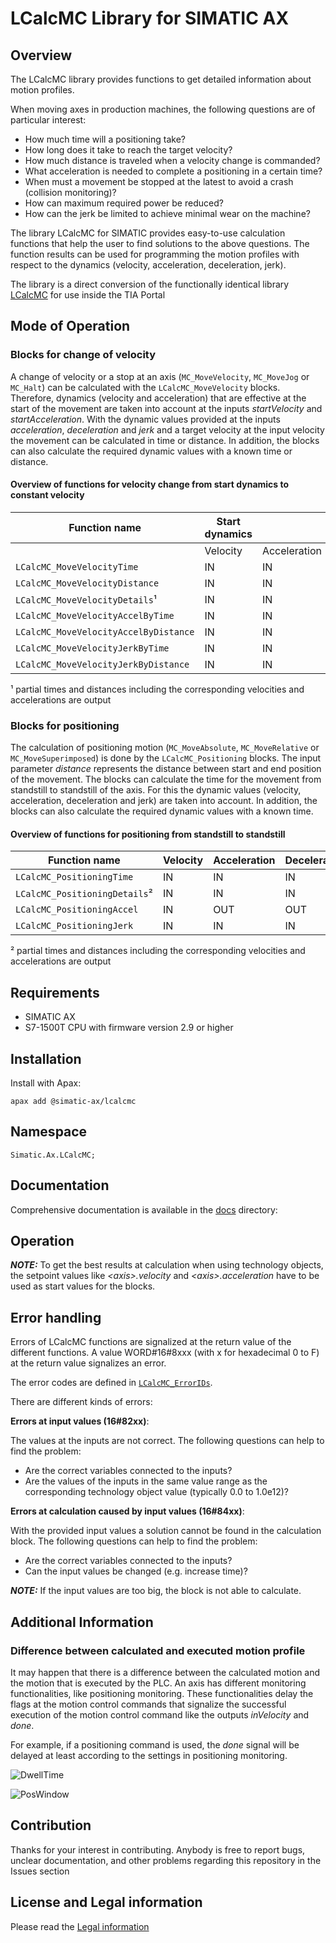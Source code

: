 # LCalcMC Library for SIMATIC AX

## Overview

The LCalcMC library provides functions to get detailed information about motion profiles.

When moving axes in production machines, the following questions are of particular interest:

- How much time will a positioning take?
- How long does it take to reach the target velocity?
- How much distance is traveled when a velocity change is commanded?
- What acceleration is needed to complete a positioning in a certain time?
- When must a movement be stopped at the latest to avoid a crash (collision monitoring)?
- How can maximum required power be reduced?
- How can the jerk be limited to achieve minimal wear on the machine?

The library LCalcMC for SIMATIC provides easy-to-use calculation functions that help the user to find solutions to the above questions.
The function results can be used for programming the motion profiles with respect to the dynamics (velocity, acceleration, deceleration, jerk).

The library is a direct conversion of the functionally identical library [LCalcMC](https://support.industry.siemens.com/cs/document/109475569) for use inside the TIA Portal

## Mode of Operation

### Blocks for change of velocity

A change of velocity or a stop at an axis (`MC_MoveVelocity`, `MC_MoveJog` or `MC_Halt`) can be calculated with the `LCalcMC_MoveVelocity` blocks. Therefore, dynamics (velocity and acceleration) that are effective at the start of the movement are taken into account at the inputs _startVelocity_ and _startAcceleration_. With the dynamic values provided at the inputs _acceleration_, _deceleration_ and _jerk_ and a target velocity at the input velocity the movement can be calculated in time or distance. In addition, the blocks can also calculate the required dynamic values with a known time or distance.

#### Overview of functions for velocity change from start dynamics to constant velocity

| Function name | Start dynamics |  | Target | Dynamic values |  |  |  |  |
|---------------|----------------|--|--------|----------------|--|--|--|--|
|               | Velocity | Acceleration | Velocity | Acceleration | Deceleration | Jerk | Time | Distance |
| `LCalcMC_MoveVelocityTime` | IN | IN | IN | IN | IN | IN | OUT | - |
| `LCalcMC_MoveVelocityDistance` | IN | IN | IN | IN | IN | IN | - | OUT |
| `LCalcMC_MoveVelocityDetails`¹ | IN | IN | IN | IN | IN | IN | OUT | OUT |
| `LCalcMC_MoveVelocityAccelByTime` | IN | IN | IN | OUT | OUT | IN | IN | - |
| `LCalcMC_MoveVelocityAccelByDistance` | IN | IN | IN | OUT | OUT | IN | - | IN |
| `LCalcMC_MoveVelocityJerkByTime` | IN | IN | IN | IN | IN | OUT | IN | - |
| `LCalcMC_MoveVelocityJerkByDistance` | IN | IN | IN | IN | IN | OUT | - | IN |

¹ partial times and distances including the corresponding velocities and accelerations are output

### Blocks for positioning

The calculation of positioning motion (`MC_MoveAbsolute`, `MC_MoveRelative` or `MC_MoveSuperimposed`) is done by the `LCalcMC_Positioning` blocks. The input parameter _distance_ represents the distance between start and end position of the movement. The blocks can calculate the time for the movement from standstill to standstill of the axis. For this the dynamic values (velocity, acceleration, deceleration and jerk) are taken into account. In addition, the blocks can also calculate the required dynamic values with a known time.

#### Overview of functions for positioning from standstill to standstill

| Function name | Velocity | Acceleration | Deceleration | Jerk | Time | Distance |
|---------------|----------|--------------|--------------|------|------|----------|
| `LCalcMC_PositioningTime` | IN | IN | IN | IN | OUT | IN |
| `LCalcMC_PositioningDetails`² | IN | IN | IN | IN | OUT | IN |
| `LCalcMC_PositioningAccel` | IN | OUT | OUT | IN | IN | IN |
| `LCalcMC_PositioningJerk` | IN | IN | IN | OUT | IN | IN |

² partial times and distances including the corresponding velocities and accelerations are output

## Requirements

- SIMATIC AX
- S7-1500T CPU with firmware version 2.9 or higher

## Installation

Install with Apax:

```cli
apax add @simatic-ax/lcalcmc
```

## Namespace

```cli
Simatic.Ax.LCalcMC;
```

## Documentation

Comprehensive documentation is available in the [docs](./docs) directory:

## Operation

**_NOTE:_** To get the best results at calculation when using technology objects, the setpoint values like _\<axis>.velocity_ and _\<axis>.acceleration_ have to be used as start values for the blocks.

## Error handling

Errors of LCalcMC functions are signalized at the return value of the different functions. A value WORD#16#8xxx (with x for hexadecimal 0 to F) at the return value signalizes an error.

The error codes are defined in [`LCalcMC_ErrorIDs`](../constants/LCalcMC_ErrorIDs.md).

There are different kinds of errors:

**Errors at input values (16#82xx)**:

The values at the inputs are not correct.
The following questions can help to find the problem:

- Are the correct variables connected to the inputs?
- Are the values of the inputs in the same value range as the corresponding technology object value (typically 0.0 to 1.0e12)?

**Errors at calculation caused by input values (16#84xx)**:

With the provided input values a solution cannot be found in the calculation block.
The following questions can help to find the problem:

- Are the correct variables connected to the inputs?
- Can the input values be changed (e.g. increase time)?

**_NOTE:_** If the input values are too big, the block is not able to calculate.

## Additional Information

### Difference between calculated and executed motion profile

It may happen that there is a difference between the calculated motion and the motion that is executed by the PLC.
An axis has different monitoring functionalities, like positioning monitoring.
These functionalities delay the flags at the motion control commands that signalize the successful execution of the motion control command like the outputs _inVelocity_ and _done_.

For example, if a positioning command is used, the _done_ signal will be delayed at least according to the settings in positioning monitoring.

![DwellTime](./docs/assets/images/dwell_time.png)

![PosWindow](./docs/assets/images/timing_diagram_motion_profiles.png)

## Contribution

Thanks for your interest in contributing. Anybody is free to report bugs, unclear documentation, and other problems regarding this repository in the Issues section

## License and Legal information

Please read the [Legal information](./LICENSE.md)
